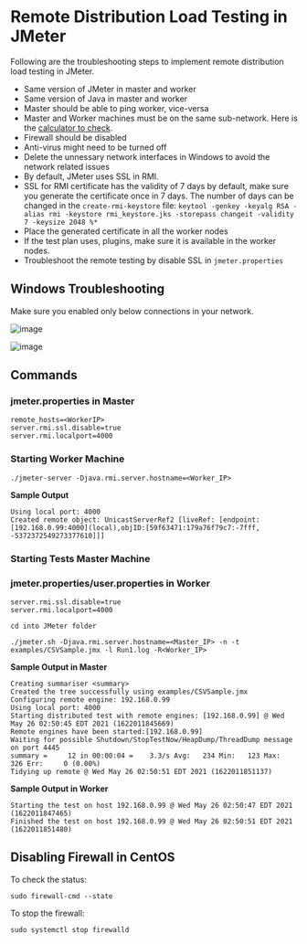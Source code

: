 # Remote Distribution Load Testing in JMeter

Following are the troubleshooting steps to implement remote distribution load testing in JMeter.

* Same version of JMeter in master and worker
* Same version of Java in master and worker
* Master should be able to ping worker, vice-versa
* Master and Worker machines must be on the same sub-network. Here is the [calculator to check](https://www.meridianoutpost.com/resources/etools/network/two-ips-on-same-network.php).
* Firewall should be disabled
* Anti-virus might need to be turned off
* Delete the unnessary network interfaces in Windows to avoid the network related issues
* By default, JMeter uses SSL in RMI.
* SSL for RMI certificate has the validity of 7 days by default, make sure you generate the certificate once in 7 days. The number of days can be changed in the `create-rmi-keystore` file: `keytool -genkey -keyalg RSA -alias rmi -keystore rmi_keystore.jks -storepass changeit -validity 7 -keysize 2048 %*`
* Place the generated certificate in all the worker nodes
* If the test plan uses, plugins, make sure it is available in the worker nodes.
* Troubleshoot the remote testing by disable SSL in `jmeter.properties`

## Windows Troubleshooting

Make sure you enabled only below connections in your network.

![image](https://user-images.githubusercontent.com/2826376/116022784-d9e4ab80-a618-11eb-8654-422820dd2afd.png)

![image](https://user-images.githubusercontent.com/2826376/116022819-ec5ee500-a618-11eb-9bcd-b63d4ee0c526.png)

## Commands

### jmeter.properties in Master

```
remote_hosts=<WorkerIP>
server.rmi.ssl.disable=true
server.rmi.localport=4000
```
  
### Starting Worker Machine

`./jmeter-server -Djava.rmi.server.hostname=<Worker_IP>`

**Sample Output**

```
Using local port: 4000
Created remote object: UnicastServerRef2 [liveRef: [endpoint:[192.168.0.99:4000](local),objID:[59f63471:179a76f79c7:-7fff, -5372372549273377610]]]
```

### Starting Tests Master Machine 

### jmeter.properties/user.properties in Worker

```
server.rmi.ssl.disable=true
server.rmi.localport=4000
```

`cd into JMeter folder`

`./jmeter.sh -Djava.rmi.server.hostname=<Master_IP> -n -t examples/CSVSample.jmx -l Run1.log -R<Worker_IP>`

**Sample Output in Master**

```
Creating summariser <summary>
Created the tree successfully using examples/CSVSample.jmx
Configuring remote engine: 192.168.0.99
Using local port: 4000
Starting distributed test with remote engines: [192.168.0.99] @ Wed May 26 02:50:45 EDT 2021 (1622011845669)
Remote engines have been started:[192.168.0.99]
Waiting for possible Shutdown/StopTestNow/HeapDump/ThreadDump message on port 4445
summary =     12 in 00:00:04 =    3.3/s Avg:   234 Min:   123 Max:   326 Err:     0 (0.00%)
Tidying up remote @ Wed May 26 02:50:51 EDT 2021 (1622011851137)
```

**Sample Output in Worker**

```
Starting the test on host 192.168.0.99 @ Wed May 26 02:50:47 EDT 2021 (1622011847465)
Finished the test on host 192.168.0.99 @ Wed May 26 02:50:51 EDT 2021 (1622011851480)
```

## Disabling Firewall in CentOS

To check the status:

`sudo firewall-cmd --state`

To stop the firewall:

`sudo systemctl stop firewalld`
